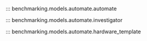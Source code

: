 ::: benchmarking.models.automate.automate

::: benchmarking.models.automate.investigator

::: benchmarking.models.automate.hardware_template
